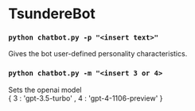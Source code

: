 # TsundereBot 

### `python chatbot.py -p "<insert text>"`
  Gives the bot user-defined personality characteristics.
### `python chatbot.py -m "<insert 3 or 4>`
  Sets the openai model \
  { 3 : 'gpt-3.5-turbo' , 4 : 'gpt-4-1106-preview' }
